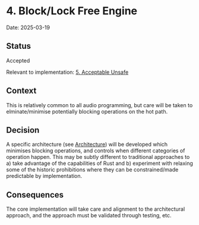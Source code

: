 # 4. Block/Lock Free Engine

Date: 2025-03-19

## Status

Accepted

Relevant to implementation: [5. Acceptable Unsafe](0005-acceptable-unsafe.md)

## Context

This is relatively common to all audio programming, but care will be taken to elminate/minimise potentially blocking operations on the hot path.

## Decision

A specific architecture (see [Architecture](../doc/ARCHITECTURE.md)) will be developed which minimises blocking operations, and controls when different categories of operation happen. This may be subtly different to traditional approaches to a) take advantage of the capabilities of Rust and b) experiment with relaxing some of the historic prohibitions where they can be constrained/made predictable by implementation.

## Consequences

The core implementation will take care and alignment to the architectural approach, and the approach must be validated through testing, etc.